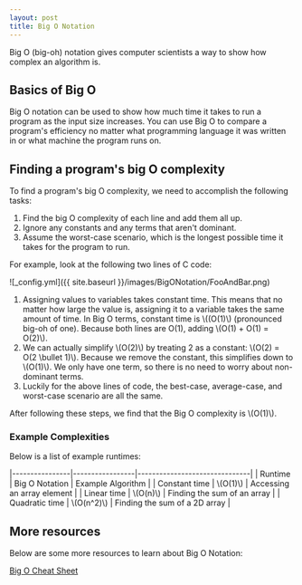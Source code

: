 ```yaml
---
layout: post
title: Big O Notation
---
```


Big O (big-oh) notation gives computer scientists a way to show how complex an algorithm is.

## Basics of Big O
Big O notation can be used to show how much time it takes to run a program as the input size increases.
You can use Big O to compare a program's efficiency no matter what programming language it was written in or what machine the program runs on.

## Finding a program's big O complexity
To find a program's big O complexity, we need to accomplish the following tasks:
1. Find the big O complexity of each line and add them all up.
2. Ignore any constants and any terms that aren't dominant.
3. Assume the worst-case scenario, which is the longest possible time it takes for the program to run.

For example, look at the following two lines of C code:

![_config.yml]({{ site.baseurl }}/images/BigONotation/FooAndBar.png)

1. Assigning values to variables takes constant time. This means that no matter how large the value is, assigning it to a variable takes the same amount of time.
In Big O terms, constant time is \\((O(1)\\) (pronounced big-oh of one). Because both lines are O(1), adding \\(O(1) + O(1) = O(2)\\). 
2. We can actually simplify \\(O(2)\\) by treating 2 as a constant: \\(O(2) = O(2 \bullet 1)\\). Because we remove the constant, this simplifies down to \\(O(1)\\).
We only have one term, so there is no need to worry about non-dominant terms.
3. Luckily for the above lines of code, the best-case, average-case, and worst-case scenario are all the same.

After following these steps, we find that the Big O complexity is \\(O(1)\\).

### Example Complexities
Below is a list of example runtimes:  

|----------------|-----------------|-------------------------------|
| Runtime        | Big O Notation  | Example Algorithm             |
| Constant time  | \\(O(1)\\)      | Accessing an array element    |
| Linear time    | \\(O(n)\\)      | Finding the sum of an array   |
| Quadratic time | \\(O(n^2)\\)    | Finding the sum of a 2D array |

## More resources
Below are some more resources to learn about Big O Notation:

[Big O Cheat Sheet](https://www.bigocheatsheet.com/)

